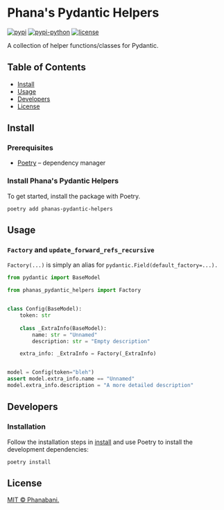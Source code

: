 # Phana's Pydantic Helpers

[![pypi](https://img.shields.io/pypi/v/phanas-pydantic-helpers)]()
[![pypi-python](https://img.shields.io/pypi/pyversions/phanas-pydantic-helpers)]()
[![license](https://img.shields.io/github/license/phanabani/phanas-pydantic-helpers)](LICENSE)

A collection of helper functions/classes for Pydantic.

## Table of Contents

- [Install](#install)
- [Usage](#usage)
- [Developers](#developers)
- [License](#license)

## Install

### Prerequisites

- [Poetry](https://python-poetry.org/docs/#installation) – dependency manager

### Install Phana's Pydantic Helpers

To get started, install the package with Poetry.

```shell
poetry add phanas-pydantic-helpers
```

## Usage

### `Factory` and `update_forward_refs_recursive`

`Factory(...)` is simply an alias for `pydantic.Field(default_factory=...).`

```python
from pydantic import BaseModel

from phanas_pydantic_helpers import Factory


class Config(BaseModel):
    token: str
    
    class _ExtraInfo(BaseModel):
        name: str = "Unnamed"
        description: str = "Empty description"

    extra_info: _ExtraInfo = Factory(_ExtraInfo)


model = Config(token="bleh")
assert model.extra_info.name == "Unnamed"
model.extra_info.description = "A more detailed description"
```

## Developers

### Installation

Follow the installation steps in [install](#install) and use Poetry to 
install the development dependencies:

```shell
poetry install
```

## License

[MIT © Phanabani.](LICENSE)
